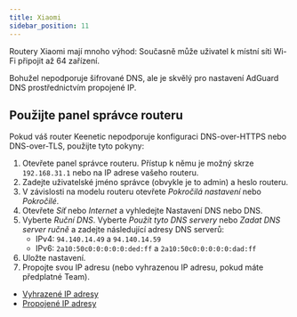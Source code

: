 ```yaml
---
title: Xiaomi
sidebar_position: 11
---
```


Routery Xiaomi mají mnoho výhod: Současně může uživatel k místní síti Wi-Fi připojit až 64 zařízení.

Bohužel nepodporuje šifrované DNS, ale je skvělý pro nastavení AdGuard DNS prostřednictvím propojené IP.

## Použijte panel správce routeru

Pokud váš router Keenetic nepodporuje konfiguraci DNS-over-HTTPS nebo DNS-over-TLS, použijte tyto pokyny:

1. Otevřete panel správce routeru. Přístup k němu je možný skrze `192.168.31.1` nebo na IP adrese vašeho routeru.
2. Zadejte uživatelské jméno správce (obvykle je to admin) a heslo routeru.
3. V závislosti na modelu routeru otevřete _Pokročilá nastavení_ nebo _Pokročilé_.
4. Otevřete _Síť_ nebo _Internet_ a vyhledejte Nastavení DNS nebo DNS.
5. Vyberte _Ruční DNS_. Vyberte _Použít tyto DNS servery_ nebo _Zadat DNS server ručně_ a zadejte následující adresy DNS serverů:
   - IPv4: `94.140.14.49` a `94.140.14.59`
   - IPv6: `2a10:50c0:0:0:0:0:ded:ff` a `2a10:50c0:0:0:0:0:dad:ff`
6. Uložte nastavení.
7. Propojte svou IP adresu (nebo vyhrazenou IP adresu, pokud máte předplatné Team).

- [Vyhrazené IP adresy](/private-dns/connect-devices/other-options/dedicated-ip.md)
- [Propojené IP adresy](/private-dns/connect-devices/other-options/linked-ip.md)
